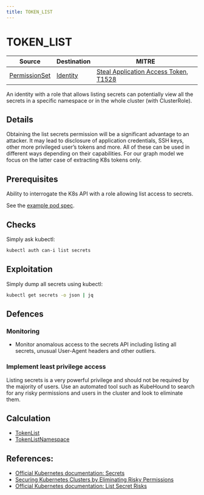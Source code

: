 ```yaml
---
title: TOKEN_LIST
---
```


<!--
id: TOKEN_LIST
name: "Access service account token secrets"
mitreAttackTechnique: T1528 - Steal Application Access Token
mitreAttackTactic: TA0006 - Credential Access
-->

# TOKEN_LIST

| Source                                    | Destination                           | MITRE                            |
| ----------------------------------------- | ------------------------------------- |----------------------------------|
| [PermissionSet](../entities/permissionset.md) | [Identity](../entities/identity.md) | [Steal Application Access Token, T1528](https://attack.mitre.org/techniques/T1528/) |

An identity with a role that allows listing secrets can potentially view all the secrets in a specific namespace or in the whole cluster (with ClusterRole).

## Details

Obtaining the list secrets permission will be a significant advantage to an attacker. It may lead to disclosure of application credentials, SSH keys, other more privileged user’s tokens and more.  All of these can be used in different ways depending on their capabilities. For our graph model we focus on the latter case of extracting K8s tokens only.

## Prerequisites

Ability to interrogate the K8s API with a role allowing list access to secrets.

See the [example pod spec](https://github.com/DataDog/KubeHound/tree/main/test/setup/test-cluster/attacks/TOKEN_LIST.yaml).

## Checks

Simply ask kubectl:

```bash
kubectl auth can-i list secrets
```

## Exploitation

Simply dump all secrets using kubectl:

```bash
kubectl get secrets -o json | jq
``` 

## Defences

### Monitoring

+ Monitor anomalous access to the secrets API including listing all secrets, unusual User-Agent headers and other outliers.

### Implement least privilege access

Listing secrets is a very powerful privilege and should not be required by the majority of users. Use an automated tool such as KubeHound to search for any risky permissions and users in the cluster and look to eliminate them.

## Calculation

+ [TokenList](https://github.com/DataDog/KubeHound/tree/main/pkg/kubehound/graph/edge/token_list.go)
+ [TokenListNamespace](https://github.com/DataDog/KubeHound/tree/main/pkg/kubehound/graph/edge/token_list_namespace.go)

## References:

+ [Official Kubernetes documentation: Secrets](https://kubernetes.io/docs/concepts/configuration/secret/#working-with-secrets)
+ [Securing Kubernetes Clusters by Eliminating Risky Permissions](https://www.cyberark.com/resources/threat-research-blog/securing-kubernetes-clusters-by-eliminating-risky-permissions)
+ [Official Kubernetes documentation: List Secret Risks](https://kubernetes.io/docs/concepts/security/rbac-good-practices/#listing-secrets)
